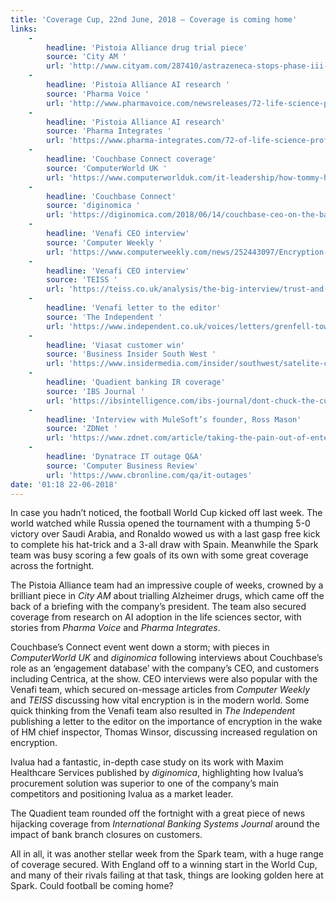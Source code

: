```yaml
---
title: 'Coverage Cup, 22nd June, 2018 – Coverage is coming home'
links:
    -
        headline: 'Pistoia Alliance drug trial piece'
        source: 'City AM '
        url: 'http://www.cityam.com/287410/astrazeneca-stops-phase-iii-trial-alzheimers-disease-drug'
    -
        headline: 'Pistoia Alliance AI research '
        source: 'Pharma Voice '
        url: 'http://www.pharmavoice.com/newsreleases/72-life-science-professionals-believe-industry-behind-development-ai-finds-survey-pistoia-alliance/'
    -
        headline: 'Pistoia Alliance AI research'
        source: 'Pharma Integrates '
        url: 'https://www.pharma-integrates.com/72-of-life-science-professionals-believe-their-industry-is-behind-in-the-development-of-ai/?platform=hootsuite'
    -
        headline: 'Couchbase Connect coverage'
        source: 'ComputerWorld UK '
        url: 'https://www.computerworlduk.com/it-leadership/how-tommy-hilfiger-is-becoming-software-company-3678818/'
    -
        headline: 'Couchbase Connect'
        source: 'diginomica '
        url: 'https://diginomica.com/2018/06/14/couchbase-ceo-on-the-balancing-act-of-creating-an-engagement-database-that-caters-to-all/'
    -
        headline: 'Venafi CEO interview'
        source: 'Computer Weekly '
        url: 'https://www.computerweekly.com/news/252443097/Encryption-is-under-attack-says-Venafi-CEO-Jeff-Hudson'
    -
        headline: 'Venafi CEO interview'
        source: 'TEISS '
        url: 'https://teiss.co.uk/analysis/the-big-interview/trust-and-the-importance-of-machine-identity/'
    -
        headline: 'Venafi letter to the editor'
        source: 'The Independent '
        url: 'https://www.independent.co.uk/voices/letters/grenfell-tower-fire-anniversary-fire-fighters-conservative-government-blame-rehouse-a8399251.html'
    -
        headline: 'Viasat customer win'
        source: 'Business Insider South West '
        url: 'https://www.insidermedia.com/insider/southwest/satelite-communications-company-acquires-military-specialist'
    -
        headline: 'Quadient banking IR coverage'
        source: 'IBS Journal '
        url: 'https://ibsintelligence.com/ibs-journal/dont-chuck-the-customers-out-with-the-branch-closures-report-warn-banks/'
    -
        headline: 'Interview with MuleSoft’s founder, Ross Mason'
        source: 'ZDNet '
        url: 'https://www.zdnet.com/article/taking-the-pain-out-of-enterprise-integration/'
    -
        headline: 'Dynatrace IT outage Q&A'
        source: 'Computer Business Review'
        url: 'https://www.cbronline.com/qa/it-outages'
date: '01:18 22-06-2018'
---
```


In case you hadn’t noticed, the football World Cup kicked off last week. The world watched while Russia opened the tournament with a thumping 5-0 victory over Saudi Arabia, and Ronaldo wowed us with a last gasp free kick to complete his hat-trick and a 3-all draw with Spain. Meanwhile the Spark team was busy scoring a few goals of its own with some great coverage across the fortnight.

The Pistoia Alliance team had an impressive couple of weeks, crowned by a brilliant piece in _City AM_ about trialling Alzheimer drugs, which came off the back of a briefing with the company’s president. The team also secured coverage from research on AI adoption in the life sciences sector, with stories from _Pharma Voice_ and _Pharma Integrates_.

Couchbase’s Connect event went down a storm; with pieces in _ComputerWorld UK_ and _diginomica_ following interviews about Couchbase’s role as an ‘engagement database’ with the company’s CEO, and customers including Centrica, at the show. CEO interviews were also popular with the Venafi team, which secured on-message articles from _Computer Weekly_ and _TEISS_ discussing how vital encryption is in the modern world. Some quick thinking from the Venafi team also resulted in _The Independent_ publishing a letter to the editor on the importance of encryption in the wake of HM chief inspector, Thomas Winsor, discussing increased regulation on encryption. 

Ivalua had a fantastic, in-depth case study on its work with Maxim Healthcare Services published by _diginomica_, highlighting how Ivalua’s procurement solution was superior to one of the company’s main competitors and positioning Ivalua as a market leader. 

The Quadient team rounded off the fortnight with a great piece of news hijacking coverage from _International Banking Systems Journal_ around the impact of bank branch closures on customers.

All in all, it was another stellar week from the Spark team, with a huge range of coverage secured. With England off to a winning start in the World Cup, and many of their rivals failing at that task, things are looking golden here at Spark. Could football be coming home?
